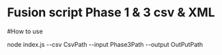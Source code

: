 Fusion script Phase 1 & 3 csv & XML
=====

#How to use

node index.js --csv CsvPath --input Phase3Path --output OutPutPath